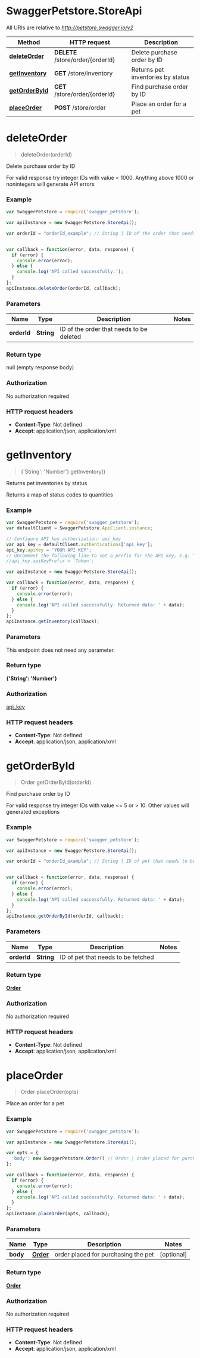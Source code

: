 # SwaggerPetstore.StoreApi

All URIs are relative to *http://petstore.swagger.io/v2*

Method | HTTP request | Description
------------- | ------------- | -------------
[**deleteOrder**](StoreApi.md#deleteOrder) | **DELETE** /store/order/{orderId} | Delete purchase order by ID
[**getInventory**](StoreApi.md#getInventory) | **GET** /store/inventory | Returns pet inventories by status
[**getOrderById**](StoreApi.md#getOrderById) | **GET** /store/order/{orderId} | Find purchase order by ID
[**placeOrder**](StoreApi.md#placeOrder) | **POST** /store/order | Place an order for a pet


<a name="deleteOrder"></a>
# **deleteOrder**
> deleteOrder(orderId)

Delete purchase order by ID

For valid response try integer IDs with value < 1000. Anything above 1000 or nonintegers will generate API errors

### Example
```javascript
var SwaggerPetstore = require('swagger_petstore');

var apiInstance = new SwaggerPetstore.StoreApi();

var orderId = "orderId_example"; // String | ID of the order that needs to be deleted


var callback = function(error, data, response) {
  if (error) {
    console.error(error);
  } else {
    console.log('API called successfully.');
  }
};
apiInstance.deleteOrder(orderId, callback);
```

### Parameters

Name | Type | Description  | Notes
------------- | ------------- | ------------- | -------------
 **orderId** | **String**| ID of the order that needs to be deleted | 

### Return type

null (empty response body)

### Authorization

No authorization required

### HTTP request headers

 - **Content-Type**: Not defined
 - **Accept**: application/json, application/xml

<a name="getInventory"></a>
# **getInventory**
> {'String': 'Number'} getInventory()

Returns pet inventories by status

Returns a map of status codes to quantities

### Example
```javascript
var SwaggerPetstore = require('swagger_petstore');
var defaultClient = SwaggerPetstore.ApiClient.instance;

// Configure API key authorization: api_key
var api_key = defaultClient.authentications['api_key'];
api_key.apiKey = 'YOUR API KEY';
// Uncomment the following line to set a prefix for the API key, e.g. "Token" (defaults to null)
//api_key.apiKeyPrefix = 'Token';

var apiInstance = new SwaggerPetstore.StoreApi();

var callback = function(error, data, response) {
  if (error) {
    console.error(error);
  } else {
    console.log('API called successfully. Returned data: ' + data);
  }
};
apiInstance.getInventory(callback);
```

### Parameters
This endpoint does not need any parameter.

### Return type

**{'String': 'Number'}**

### Authorization

[api_key](../README.md#api_key)

### HTTP request headers

 - **Content-Type**: Not defined
 - **Accept**: application/json, application/xml

<a name="getOrderById"></a>
# **getOrderById**
> Order getOrderById(orderId)

Find purchase order by ID

For valid response try integer IDs with value <= 5 or > 10. Other values will generated exceptions

### Example
```javascript
var SwaggerPetstore = require('swagger_petstore');

var apiInstance = new SwaggerPetstore.StoreApi();

var orderId = "orderId_example"; // String | ID of pet that needs to be fetched


var callback = function(error, data, response) {
  if (error) {
    console.error(error);
  } else {
    console.log('API called successfully. Returned data: ' + data);
  }
};
apiInstance.getOrderById(orderId, callback);
```

### Parameters

Name | Type | Description  | Notes
------------- | ------------- | ------------- | -------------
 **orderId** | **String**| ID of pet that needs to be fetched | 

### Return type

[**Order**](Order.md)

### Authorization

No authorization required

### HTTP request headers

 - **Content-Type**: Not defined
 - **Accept**: application/json, application/xml

<a name="placeOrder"></a>
# **placeOrder**
> Order placeOrder(opts)

Place an order for a pet



### Example
```javascript
var SwaggerPetstore = require('swagger_petstore');

var apiInstance = new SwaggerPetstore.StoreApi();

var opts = { 
  'body': new SwaggerPetstore.Order() // Order | order placed for purchasing the pet
};

var callback = function(error, data, response) {
  if (error) {
    console.error(error);
  } else {
    console.log('API called successfully. Returned data: ' + data);
  }
};
apiInstance.placeOrder(opts, callback);
```

### Parameters

Name | Type | Description  | Notes
------------- | ------------- | ------------- | -------------
 **body** | [**Order**](Order.md)| order placed for purchasing the pet | [optional] 

### Return type

[**Order**](Order.md)

### Authorization

No authorization required

### HTTP request headers

 - **Content-Type**: Not defined
 - **Accept**: application/json, application/xml

